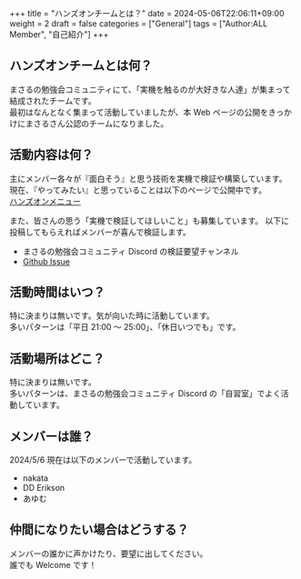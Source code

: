 +++
title = "ハンズオンチームとは？"
date = 2024-05-06T22:06:11+09:00
weight = 2
draft = false
categories = ["General"]
tags = ["Author:ALL Member", "自己紹介"]
+++

## ハンズオンチームとは何？

まさるの勉強会コミュニティにて、「実機を触るのが大好きな人達」が集まって結成されたチームです。  
最初はなんとなく集まって活動していましたが、本 Web ページの公開をきっかけにまさるさん公認のチームになりました。

## 活動内容は何？

主にメンバー各々が『面白そう』と思う技術を実機で検証や構築しています。  
現在、『やってみたい』と思っていることは以下のページで公開中です。  
[ハンズオンメニュー](/general/menu/index.html)

また、皆さんの思う「実機で検証してほしいこと」も募集しています。
以下に投稿してもらえればメンバーが喜んで検証します。

- まさるの勉強会コミュニティ Discord の検証要望チャンネル
- [Github Issue](https://github.com/masaru-study/verify-note/issues)

## 活動時間はいつ？

特に決まりは無いです。気が向いた時に活動しています。  
多いパターンは「平日 21:00 ～ 25:00」、「休日いつでも」です。

## 活動場所はどこ？

特に決まりは無いです。  
多いパターンは、まさるの勉強会コミュニティ Discord の「自習室」でよく活動しています。

## メンバーは誰？

2024/5/6 現在は以下のメンバーで活動しています。

- nakata
- DD Erikson
- あゆむ

## 仲間になりたい場合はどうする？

メンバーの誰かに声かけたり、要望に出してください。  
誰でも Welcome です！
